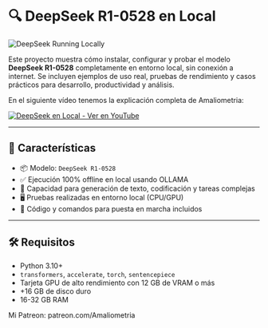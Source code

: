 # 🔍 DeepSeek R1-0528 en Local

![DeepSeek Running Locally](([https://ibb.co/YB1SwMLR](https://i.ibb.co/tpv6FtJm/Proyecto-nuevo.png)))

Este proyecto muestra cómo instalar, configurar y probar el modelo **DeepSeek R1-0528** completamente en entorno local, sin conexión a internet. Se incluyen ejemplos de uso real, pruebas de rendimiento y casos prácticos para desarrollo, productividad y análisis.

En el siguiente vídeo tenemos la explicación completa de Amaliometria:

[![DeepSeek en Local - Ver en YouTube](assets/video-thumbnail.png)]([https://www.youtube.com/watch?v=TU_ENLACE](https://www.youtube.com/watch?v=NHe8Eg9dQZk))


---

## 🚀 Características

- 📦 Modelo: `DeepSeek R1-0528`
- ✅ Ejecución 100% offline en local usando OLLAMA
- 🧠 Capacidad para generación de texto, codificación y tareas complejas
- 🖥️ Pruebas realizadas en entorno local (CPU/GPU)
- 🔧 Código y comandos para puesta en marcha incluidos

---


## 🛠 Requisitos

- Python 3.10+
- `transformers`, `accelerate`, `torch`, `sentencepiece`
- Tarjeta GPU de alto rendimiento con 12 GB de VRAM o más
- +16 GB de disco duro
- 16-32 GB RAM


Mi Patreon:
patreon.com/Amaliometria
